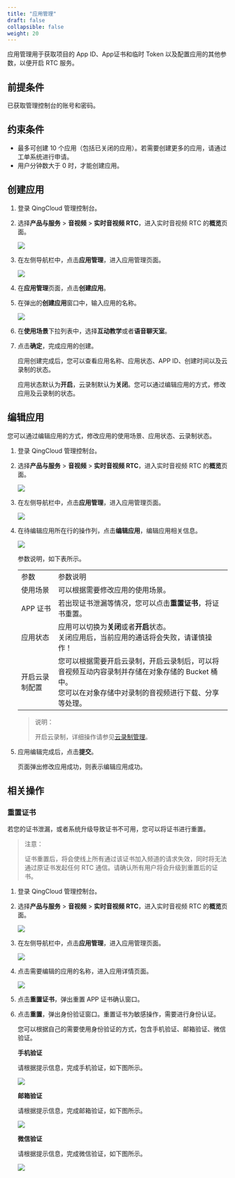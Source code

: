 ```yaml
---
title: "应用管理"
draft: false
collapsible: false
weight: 20
---
```


应用管理用于获取项目的 App ID、App证书和临时 Token 以及配置应用的其他参数，以便开启 RTC 服务。

## 前提条件

已获取管理控制台的账号和密码。

## 约束条件

- 最多可创建 10 个应用（包括已关闭的应用）。若需要创建更多的应用，请通过工单系统进行申请。
- 用户分钟数大于 0 时，才能创建应用。

## 创建应用

1. 登录 QingCloud 管理控制台。

2. 选择**产品与服务** > **音视频** > **实时音视频 RTC**，进入实时音视频 RTC 的**概览**页面。

   ![](../../_images/qs_app_list.png)

3. 在左侧导航栏中，点击**应用管理**，进入应用管理页面。

   ![](../../_images/um_app_list.png)

4. 在**应用管理**页面，点击**创建应用**。

5. 在弹出的**创建应用**窗口中，输入应用的名称。

   ![](../../_images/um_create_app.png)

6. 在**使用场景**下拉列表中，选择**互动教学**或者**语音聊天室**。

7. 点击**确定**，完成应用的创建。

   应用创建完成后，您可以查看应用名称、应用状态、APP ID、创建时间以及云录制的状态。

   应用状态默认为**开启**，云录制默认为**关闭**。您可以通过编辑应用的方式，修改应用及云录制的状态。

## 编辑应用

您可以通过编辑应用的方式，修改应用的使用场景、应用状态、云录制状态。

1. 登录 QingCloud 管理控制台。

2. 选择**产品与服务** > **音视频** > **实时音视频 RTC**，进入实时音视频 RTC 的**概览**页面。

   ![](../../_images/qs_app_list.png)

3. 在左侧导航栏中，点击**应用管理**，进入应用管理页面。

   ![](../../_images/um_app_list.png)

4. 在待编辑应用所在行的操作列，点击**编辑应用**，编辑应用相关信息。

   ![](../../_images/um_edit_app.png)

   参数说明，如下表所示。

   <table class="table table-bordered table-striped table-condensed">
     <tr>
       <td>
         参数
       </td>
       <td>
         参数说明
       </td>
     </tr>
       <tr>
       <td>
         使用场景
       </td>
       <td>
         可以根据需要修改应用的使用场景。
       </td>
     </tr>
     <tr>
       <td>
         APP 证书
       </td>
       <td>
         若出现证书泄漏等情况，您可以点击<b>重置证书</b>，将证书重置。
       </td>
     </tr>
       <tr>
       <td>
         应用状态
       </td>
       <td>
         应用可以切换为<b>关闭</b>或者<b>开启</b>状态。<br />关闭应用后，当前应用的通话将会失败，请谨慎操作！
       </td>
     </tr>
         <tr>
       <td>
         开启云录制配置
       </td>
       <td>
         您可以根据需要开启云录制，开启云录制后，可以将音视频互动内容录制并存储在对象存储的 Bucket 桶中。<br />您可以在对象存储中对录制的音视频进行下载、分享等处理。
       </td>
     </tr>
   </table>


   >说明：
   >
   >开启云录制，详细操作请参见[云录制管理](../30_enable_cloudlive/)。

5. 应用编辑完成后，点击**提交**。

   页面弹出修改应用成功，则表示编辑应用成功。

## 相关操作

### 重置证书

若您的证书泄漏，或者系统升级导致证书不可用，您可以将证书进行重置。

> 注意：
>
> 证书重置后，将会使线上所有通过该证书加入频道的请求失效，同时将无法通过原证书发起任何 RTC 通信。请确认所有用户将会升级到重置后的证书。

1. 登录 QingCloud 管理控制台。

2. 选择**产品与服务** > **音视频** > **实时音视频 RTC**，进入实时音视频 RTC 的**概览**页面。

   ![](../../_images/qs_app_list.png)

3. 在左侧导航栏中，点击**应用管理**，进入应用管理页面。

   ![](../../_images/um_app_list.png)

4. 点击需要编辑的应用的名称，进入应用详情页面。

   ![](../../_images/um_edit_app.png)

5. 点击**重置证书**，弹出重置 APP 证书确认窗口。

6. 点击**重置**，弹出身份验证窗口。重置证书为敏感操作，需要进行身份认证。

   您可以根据自己的需要使用身份验证的方式，包含手机验证、邮箱验证、微信验证。

   **手机验证**

   请根据提示信息，完成手机验证，如下图所示。

   ![](../../_images/um_num_verify.png)

   **邮箱验证**

   请根据提示信息，完成邮箱验证，如下图所示。

   ![](../../_images/um_email_verify.png)

   **微信验证**

   请根据提示信息，完成微信验证，如下图所示。

   ![](../../_images/um_wechat_verify.png)

   
